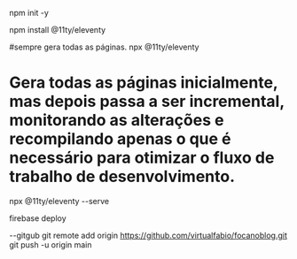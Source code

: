 

npm init -y

npm install @11ty/eleventy

#sempre gera todas as páginas.
npx @11ty/eleventy

# Gera todas as páginas inicialmente, mas depois passa a ser incremental, monitorando as alterações e recompilando apenas o que é necessário para otimizar o fluxo de trabalho de desenvolvimento.
npx @11ty/eleventy --serve





firebase deploy


--gitgub
git remote add origin https://github.com/virtualfabio/focanoblog.git
git push -u origin main
